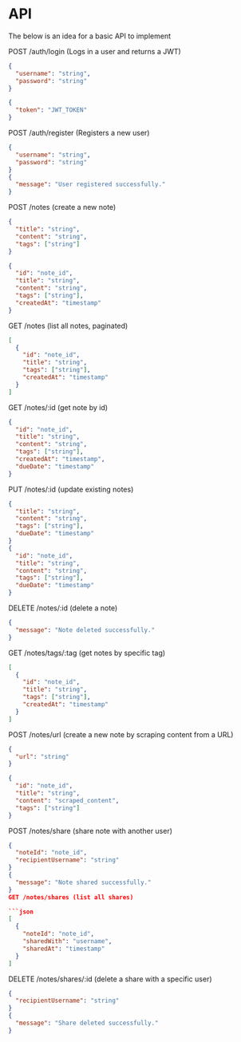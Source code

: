 # API

The below is an idea for a basic API to implement

POST /auth/login (Logs in a user and returns a JWT)

```json 
{
  "username": "string",
  "password": "string"
}

{
  "token": "JWT_TOKEN"
}

```
POST /auth/register (Registers a new user)

```json
{
  "username": "string",
  "password": "string"
}
{
  "message": "User registered successfully."
}
```

POST /notes (create a new note)

```json
{
  "title": "string",
  "content": "string",
  "tags": ["string"]
}

{
  "id": "note_id",
  "title": "string",
  "content": "string",
  "tags": ["string"],
  "createdAt": "timestamp"
}
```

GET /notes (list all notes, paginated)

```json
[
  {
    "id": "note_id",
    "title": "string",
    "tags": ["string"],
    "createdAt": "timestamp"
  }
]
```

GET /notes/:id (get note by id)
```json
{
  "id": "note_id",
  "title": "string",
  "content": "string",
  "tags": ["string"],
  "createdAt": "timestamp",
  "dueDate": "timestamp"
}

```

PUT /notes/:id (update existing notes)
```json
{
  "title": "string",
  "content": "string",
  "tags": ["string"],
  "dueDate": "timestamp"
}
{
  "id": "note_id",
  "title": "string",
  "content": "string",
  "tags": ["string"],
  "dueDate": "timestamp"
}
```

DELETE /notes/:id (delete a note)
```json
{
  "message": "Note deleted successfully."
}

```

GET /notes/tags/:tag (get notes by specific tag)
```json
[
  {
    "id": "note_id",
    "title": "string",
    "tags": ["string"],
    "createdAt": "timestamp"
  }
]

```

POST /notes/url (create a new note by scraping content from a URL)
```json
{
  "url": "string"
}

{
  "id": "note_id",
  "title": "string",
  "content": "scraped_content",
  "tags": ["string"]
}

```

POST /notes/share (share note with another user)
```json
{
  "noteId": "note_id",
  "recipientUsername": "string"
}
{
  "message": "Note shared successfully."
}
GET /notes/shares (list all shares)

```json
[
  {
    "noteId": "note_id",
    "sharedWith": "username",
    "sharedAt": "timestamp"
  }
]
```

DELETE /notes/shares/:id (delete a share with a specific user)

```json
{
  "recipientUsername": "string"
}
{
  "message": "Share deleted successfully."
}
```
